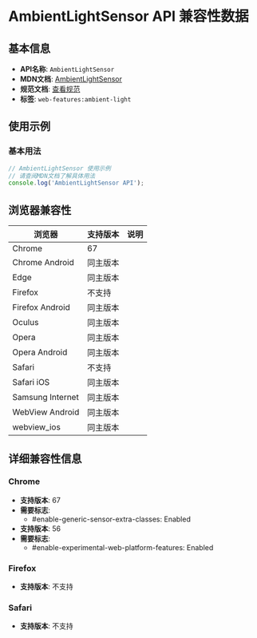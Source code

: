 # AmbientLightSensor API 兼容性数据

## 基本信息

- **API名称**: `AmbientLightSensor`
- **MDN文档**: [AmbientLightSensor](https://developer.mozilla.org/docs/Web/API/AmbientLightSensor)
- **规范文档**: [查看规范](https://w3c.github.io/ambient-light/#ambient-light-sensor-interface)
- **标签**: `web-features:ambient-light`

## 使用示例

### 基本用法

```javascript
// AmbientLightSensor 使用示例
// 请查阅MDN文档了解具体用法
console.log('AmbientLightSensor API');
```

## 浏览器兼容性

| 浏览器 | 支持版本 | 说明 |
|--------|----------|------|
| Chrome | 67 |  |
| Chrome Android | 同主版本 |  |
| Edge | 同主版本 |  |
| Firefox | 不支持 |  |
| Firefox Android | 同主版本 |  |
| Oculus | 同主版本 |  |
| Opera | 同主版本 |  |
| Opera Android | 同主版本 |  |
| Safari | 不支持 |  |
| Safari iOS | 同主版本 |  |
| Samsung Internet | 同主版本 |  |
| WebView Android | 同主版本 |  |
| webview_ios | 同主版本 |  |

## 详细兼容性信息

### Chrome

- **支持版本**: 67
- **需要标志**: 
  - #enable-generic-sensor-extra-classes: Enabled
- **支持版本**: 56
- **需要标志**: 
  - #enable-experimental-web-platform-features: Enabled

### Firefox

- **支持版本**: 不支持

### Safari

- **支持版本**: 不支持

